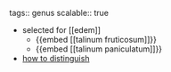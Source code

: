 tags:: genus
scalable:: true

- selected for [[edem]]
	- {{embed [[talinum fruticosum]]}}
	- {{embed [[talinum paniculatum]]}}
- [how to distinguish](https://nwwildflowers.com/compare/?t=Talinum+paniculatum,+Talinum+fruticosum)